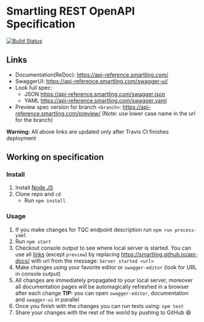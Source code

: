 # Smartling REST OpenAPI Specification
[![Build Status](https://travis-ci.com/Smartling/api-docs.svg?branch=master)](https://travis-ci.com/Smartling/api-docs)

## Links

- Documentation(ReDoc): https://api-reference.smartling.com/
- SwaggerUI: https://api-reference.smartling.com/swagger-ui/
- Look full spec:
    + JSON https://api-reference.smartling.com/swagger.json
    + YAML https://api-reference.smartling.com/swagger.yaml
- Preview spec version for branch `<branch>`: https://api-reference.smartling.com/preview/<branch>
  (Note: use lower case name in the url for the branch)
  
**Warning:** All above links are updated only after Travis CI finishes deployment

## Working on specification
### Install

1. Install [Node JS](https://nodejs.org/)
2. Clone repo and `cd`
    + Run `npm install`

### Usage
1. If you make changes for TQC endpoint description run `npm run process-yaml`
2. Run `npm start`
3. Checkout console output to see where local server is started. You can use all [links](#links) (except `preview`) by replacing https://smartling.github.io/api-docs/ with url from the message: `Server started <url>`
4. Make changes using your favorite editor or `swagger-editor` (look for URL in console output)
5. All changes are immediately propagated to your local server, moreover all documentation pages will be automagically refreshed in a browser after each change
**TIP:** you can open `swagger-editor`, documentation and `swagger-ui` in parallel
6. Once you finish with the changes you can run tests using: `npm test`
7. Share your changes with the rest of the world by pushing to GitHub :smile:
